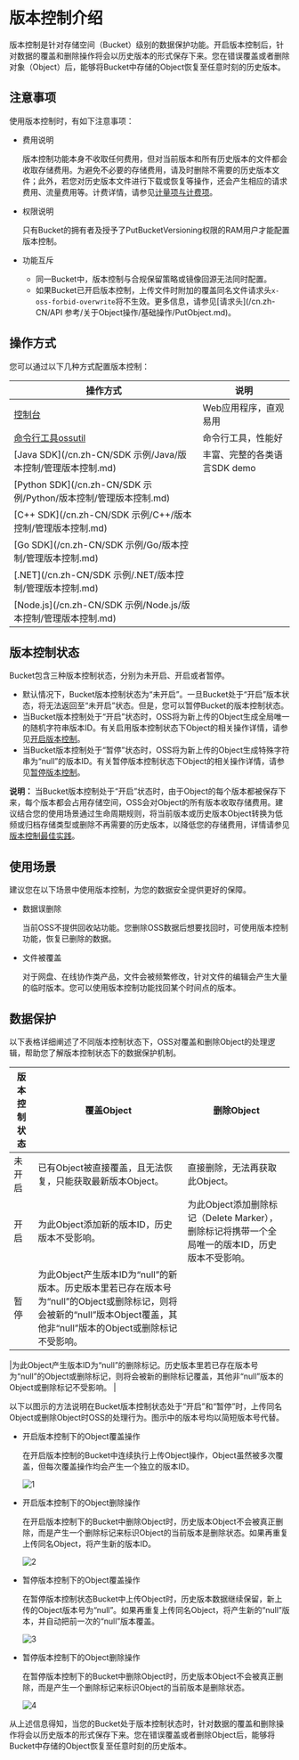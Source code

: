 # 版本控制介绍

版本控制是针对存储空间（Bucket）级别的数据保护功能。开启版本控制后，针对数据的覆盖和删除操作将会以历史版本的形式保存下来。您在错误覆盖或者删除对象（Object）后，能够将Bucket中存储的Object恢复至任意时刻的历史版本。

## 注意事项

使用版本控制时，有如下注意事项：

-   费用说明

    版本控制功能本身不收取任何费用，但对当前版本和所有历史版本的文件都会收取存储费用。为避免不必要的存储费用，请及时删除不需要的历史版本文件；此外，若您对历史版本文件进行下载或恢复等操作，还会产生相应的请求费用、流量费用等。计费详情，请参见[计量项与计费项](/cn.zh-CN/计量计费/计量项和计费项/概述.md)。

-   权限说明

    只有Bucket的拥有者及授予了PutBucketVersioning权限的RAM用户才能配置版本控制。

-   功能互斥
    -   同一Bucket中，版本控制与合规保留策略或镜像回源无法同时配置。
    -   如果Bucket已开启版本控制，上传文件时附加的覆盖同名文件请求头`x-oss-forbid-overwrite`将不生效。更多信息，请参见[请求头](/cn.zh-CN/API 参考/关于Object操作/基础操作/PutObject.md)。

## 操作方式

您可以通过以下几种方式配置版本控制：

|操作方式|说明|
|----|--|
|[控制台](/cn.zh-CN/控制台用户指南/存储空间管理/冗余与容错/版本控制.md)|Web应用程序，直观易用|
|[命令行工具ossutil](/cn.zh-CN/常用工具/命令行工具ossutil/常用命令/bucket-versioning.md)|命令行工具，性能好|
|[Java SDK](/cn.zh-CN/SDK 示例/Java/版本控制/管理版本控制.md)|丰富、完整的各类语言SDK demo|
|[Python SDK](/cn.zh-CN/SDK 示例/Python/版本控制/管理版本控制.md)|
|[C++ SDK](/cn.zh-CN/SDK 示例/C++/版本控制/管理版本控制.md)|
|[Go SDK](/cn.zh-CN/SDK 示例/Go/版本控制/管理版本控制.md)|
|[.NET](/cn.zh-CN/SDK 示例/.NET/版本控制/管理版本控制.md)|
|[Node.js](/cn.zh-CN/SDK 示例/Node.js/版本控制/管理版本控制.md)|

## 版本控制状态

Bucket包含三种版本控制状态，分别为未开启、开启或者暂停。

-   默认情况下，Bucket版本控制状态为“未开启”。一旦Bucket处于“开启”版本状态，将无法返回至“未开启”状态。但是，您可以暂停Bucket的版本控制状态。
-   当Bucket版本控制处于“开启”状态时，OSS将为新上传的Object生成全局唯一的随机字符串版本ID。有关启用版本控制状态下Object的相关操作详情，请参见[开启版本控制](/cn.zh-CN/开发指南/数据安全/版本控制/开启版本控制.md)。
-   当Bucket版本控制处于“暂停”状态时，OSS将为新上传的Object生成特殊字符串为“null”的版本ID。有关暂停版本控制状态下Object的相关操作详情，请参见[暂停版本控制](/cn.zh-CN/开发指南/数据安全/版本控制/暂停版本控制.md)。

**说明：** 当Bucket版本控制处于“开启”状态时，由于Object的每个版本都被保存下来，每个版本都会占用存储空间，OSS会对Object的所有版本收取存储费用。建议结合您的使用场景通过生命周期规则，将当前版本或历史版本Object转换为低频或归档存储类型或删除不再需要的历史版本，以降低您的存储费用，详情请参见[版本控制最佳实践](/cn.zh-CN/最佳实践/版本控制最佳实践.md)。

## 使用场景

建议您在以下场景中使用版本控制，为您的数据安全提供更好的保障。

-   数据误删除

    当前OSS不提供回收站功能。您删除OSS数据后想要找回时，可使用版本控制功能，恢复已删除的数据。

-   文件被覆盖

    对于网盘、在线协作类产品，文件会被频繁修改，针对文件的编辑会产生大量的临时版本。您可以使用版本控制功能找回某个时间点的版本。


## 数据保护

以下表格详细阐述了不同版本控制状态下，OSS对覆盖和删除Object的处理逻辑，帮助您了解版本控制状态下的数据保护机制。

|版本控制状态|覆盖Object|删除Object|
|------|--------|--------|
|未开启|已有Object被直接覆盖，且无法恢复，只能获取最新版本Object。|直接删除，无法再获取此Object。|
|开启|为此Object添加新的版本ID，历史版本不受影响。|为此Object添加删除标记（Delete Marker），删除标记将携带一个全局唯一的版本ID，历史版本不受影响。|
|暂停|为此Object产生版本ID为“null”的新版本。历史版本里若已存在版本号为“null”的Object或删除标记，则将会被新的“null”版本Object覆盖，其他非“null”版本的Object或删除标记不受影响。

|为此Object产生版本ID为“null”的删除标记。历史版本里若已存在版本号为“null”的Object或删除标记，则将会被新的删除标记覆盖，其他非“null”版本的Object或删除标记不受影响。 |

以下以图示的方法说明在Bucket版本控制状态处于“开启”和“暂停”时，上传同名Object或删除Object时OSS的处理行为。图示中的版本号均以简短版本号代替。

-   开启版本控制下的Object覆盖操作

    在开启版本控制的Bucket中连续执行上传Object操作，Object虽然被多次覆盖，但每次覆盖操作均会产生一个独立的版本ID。

    ![1](https://static-aliyun-doc.oss-accelerate.aliyuncs.com/assets/img/zh-CN/9123659951/p143835.png)

-   开启版本控制下的Object删除操作

    在开启版本控制下的Bucket中删除Object时，历史版本Object不会被真正删除，而是产生一个删除标记来标识Object的当前版本是删除状态。如果再重复上传同名Object，将产生新的版本ID。

    ![2](https://static-aliyun-doc.oss-accelerate.aliyuncs.com/assets/img/zh-CN/9123659951/p143867.png)

-   暂停版本控制下的Object覆盖操作

    在暂停版本控制状态Bucket中上传Object时，历史版本数据继续保留，新上传的Object版本号为“null”。如果再重复上传同名Object，将产生新的“null”版本，并自动把前一次的“null”版本覆盖。

    ![3](https://static-aliyun-doc.oss-accelerate.aliyuncs.com/assets/img/zh-CN/9123659951/p143879.png)

-   暂停版本控制下的Object删除操作

    在暂停版本控制下的Bucket中删除Object时，历史版本Object不会被真正删除，而是产生一个删除标记来标识Object的当前版本是删除状态。

    ![4](https://static-aliyun-doc.oss-accelerate.aliyuncs.com/assets/img/zh-CN/9123659951/p143882.png)


从上述信息得知，当您的Bucket处于版本控制状态时，针对数据的覆盖和删除操作将会以历史版本的形式保存下来。您在错误覆盖或者删除Object后，能够将Bucket中存储的Object恢复至任意时刻的历史版本。

